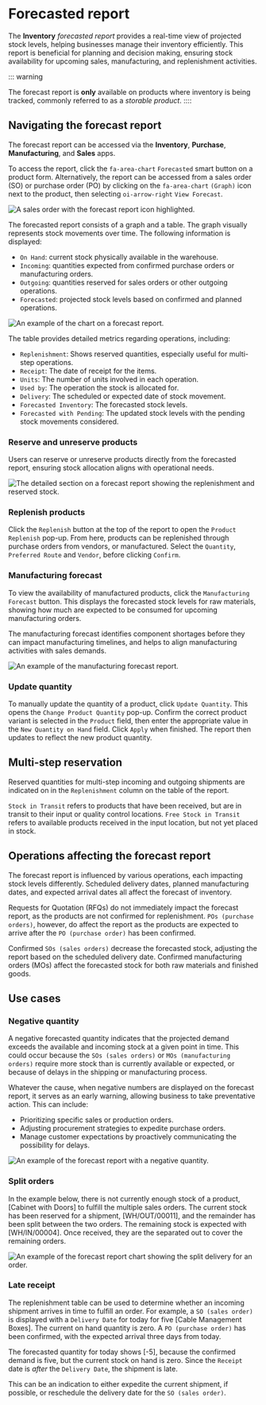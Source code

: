 # Forecasted report

The **Inventory** *forecasted report* provides a real-time view of
projected stock levels, helping businesses manage their inventory
efficiently. This report is beneficial for planning and decision making,
ensuring stock availability for upcoming sales, manufacturing, and
replenishment activities.

::: warning

The forecast report is **only** available on products where inventory is
being tracked, commonly referred to as a *storable product*.
::::

## Navigating the forecast report

The forecast report can be accessed via the **Inventory**, **Purchase**,
**Manufacturing**, and **Sales** apps.

To access the report, click the `fa-area-chart` `Forecasted` smart
button on a product form. Alternatively, the report can be accessed from
a sales order (SO) or purchase order (PO) by clicking on the
`fa-area-chart`
`(Graph)` icon next to the product,
then selecting `oi-arrow-right`
`View Forecast`.

![A sales order with the forecast report icon highlighted.](forecast/so-forecast.png)

The forecasted report consists of a graph and a table. The graph
visually represents stock movements over time. The following information
is displayed:

- `On Hand`: current stock physically
  available in the warehouse.
- `Incoming`: quantities expected
  from confirmed purchase orders or manufacturing orders.
- `Outgoing`: quantities reserved for
  sales orders or other outgoing operations.
- `Forecasted`: projected stock
  levels based on confirmed and planned operations.

![An example of the chart on a forecast report.](forecast/forecast-chart.png)

The table provides detailed metrics regarding operations, including:

- `Replenishment`: Shows reserved
  quantities, especially useful for multi-step operations.
- `Receipt`: The date of receipt for
  the items.
- `Units`: The number of units
  involved in each operation.
- `Used by`: The operation the stock
  is allocated for.
- `Delivery`: The scheduled or
  expected date of stock movement.
- `Forecasted Inventory`: The
  forecasted stock levels.
- `Forecasted with Pending`: The
  updated stock levels with the pending stock movements considered.

### Reserve and unreserve products

Users can reserve or unreserve products directly from the forecasted
report, ensuring stock allocation aligns with operational needs.

![The detailed section on a forecast report showing the replenishment and reserved stock.](forecast/forecast-table.png)


### Replenish products

Click the `Replenish` button at the
top of the report to open the `Product
Replenish` pop-up. From here,
products can be replenished through purchase orders from vendors, or
manufactured. Select the `Quantity`,
`Preferred Route` and
`Vendor`, before clicking
`Confirm`.

### Manufacturing forecast

To view the availability of manufactured products, click the
`Manufacturing Forecast` button. This
displays the forecasted stock levels for raw materials, showing how much
are expected to be consumed for upcoming manufacturing orders.

The manufacturing forecast identifies component shortages before they
can impact manufacturing timelines, and helps to align manufacturing
activities with sales demands.

![An example of the manufacturing forecast report.](forecast/manufacturing-forecast.png)

### Update quantity

To manually update the quantity of a product, click
`Update Quantity`. This opens the
`Change Product Quantity` pop-up.
Confirm the correct product variant is selected in the
`Product` field, then enter the
appropriate value in the `New Quantity on Hand` field. Click `Apply`
when finished. The report then updates to reflect the new product
quantity.

## Multi-step reservation

Reserved quantities for multi-step incoming and outgoing shipments are
indicated on in the `Replenishment`
column on the table of the report.

`Stock in Transit` refers to products
that have been received, but are in transit to their input or quality
control locations. `Free Stock in Transit` refers to available products received in the input
location, but not yet placed in stock.

## Operations affecting the forecast report

The forecast report is influenced by various operations, each impacting
stock levels differently. Scheduled delivery dates, planned
manufacturing dates, and expected arrival dates all affect the forecast
of inventory.

Requests for Quotation (RFQs) do not immediately impact the forecast
report, as the products are not confirmed for replenishment.
`POs (purchase orders)`, however, do
affect the report as the products are expected to arrive after the
`PO (purchase order)` has been confirmed.

Confirmed `SOs (sales orders)` decrease
the forecasted stock, adjusting the report based on the scheduled
delivery date. Confirmed manufacturing orders (MOs) affect the
forecasted stock for both raw materials and finished goods.

## Use cases

### Negative quantity

A negative forecasted quantity indicates that the projected demand
exceeds the available and incoming stock at a given point in time. This
could occur because the `SOs (sales orders)` or `MOs (manufacturing orders)` require more stock than is currently available or expected,
or because of delays in the shipping or manufacturing process.

Whatever the cause, when negative numbers are displayed on the forecast
report, it serves as an early warning, allowing business to take
preventative action. This can include:

- Prioritizing specific sales or production orders.
- Adjusting procurement strategies to expedite purchase orders.
- Manage customer expectations by proactively communicating the
  possibility for delays.

![An example of the forecast report with a negative quantity.](forecast/neg-quantity.png)

### Split orders

In the example below, there is not currently enough stock of a product,
[Cabinet with Doors] to fulfill the multiple sales orders.
The current stock has been reserved for a shipment,
[WH/OUT/00011], and the remainder has been split between the
two orders. The remaining stock is expected with
[WH/IN/00004]. Once received, they are the separated out to
cover the remaining orders.

![An example of the forecast report chart showing the split delivery for an order.](forecast/forecast-use-case.png)

### Late receipt

The replenishment table can be used to determine whether an incoming
shipment arrives in time to fulfill an order. For example, a
`SO (sales order)` is displayed with a
`Delivery Date` for today for five
[Cable Management Boxes]. The current on hand quantity is
zero. A `PO (purchase order)` has been
confirmed, with the expected arrival three days from today.

The forecasted quantity for today shows [-5], because the
confirmed demand is five, but the current stock on hand is zero. Since
the `Receipt` date is *after* the
`Delivery Date`, the shipment is
late.

This can be an indication to either expedite the current shipment, if
possible, or reschedule the delivery date for the
`SO (sales order)`.
